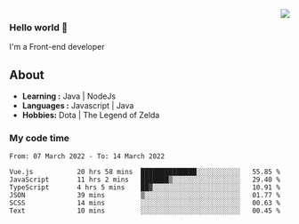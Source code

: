 <img align='right' src="https://github-readme-stats.vercel.app/api?username=jumodada&show_icons=true&theme=vue">

### Hello world 👋

I'm a Front-end developer 
    
## About
-  **Learning :** Java | NodeJs
-  **Languages :** Javascript | Java
-  **Hobbies:** Dota | The Legend of Zelda

### My code time

<!--START_SECTION:waka-->

```text
From: 07 March 2022 - To: 14 March 2022

Vue.js           20 hrs 58 mins  ██████████████░░░░░░░░░░░   55.85 %
JavaScript       11 hrs 2 mins   ███████▒░░░░░░░░░░░░░░░░░   29.40 %
TypeScript       4 hrs 5 mins    ██▓░░░░░░░░░░░░░░░░░░░░░░   10.91 %
JSON             39 mins         ▒░░░░░░░░░░░░░░░░░░░░░░░░   01.77 %
SCSS             14 mins         ░░░░░░░░░░░░░░░░░░░░░░░░░   00.63 %
Text             10 mins         ░░░░░░░░░░░░░░░░░░░░░░░░░   00.45 %
```

<!--END_SECTION:waka-->
